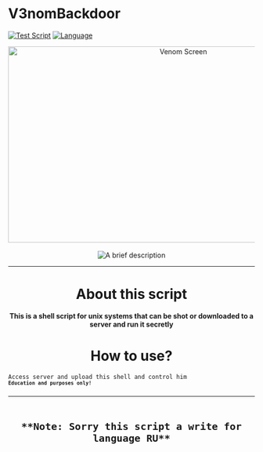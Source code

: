 # V3nomBackdoor
[![Test Script](https://img.shields.io/badge/OS-Windows/Linux/MacOS-red)](https://github.com/K3rnel-Dev/V3nomBackdoor)
[![Language](https://img.shields.io/badge/Language-PHP-e4181c.svg?labelColor=000000)](https://github.com/K3rnel-dev/V3nomBackdoor/)
<div align="center">
<img src="https://github.com/K3rnel-Dev/V3nomBackdoor/blob/main/screens/venom.png" width='700px' height='400px' alt="Venom Screen">
<br><br>
<img src="https://readme-typing-svg.demolab.com?font=Fira+Code&size=30&pause=320&width=500&lines=Venom+Backdoor;Access-Server" alt="A brief description">
<hr>
<h1>About this script</h1>
<strong>This is a shell script for unix systems that can be shot or downloaded to a server and run it secretly</strong>


<strong><h1>How to use?</h1></strong>
</div>
<code>Access server and upload this shell and control him<code>
<strong>Education and purposes only!<strong>

---

<h1 align="center">**Note: Sorry this script a write for language RU**</h1>
